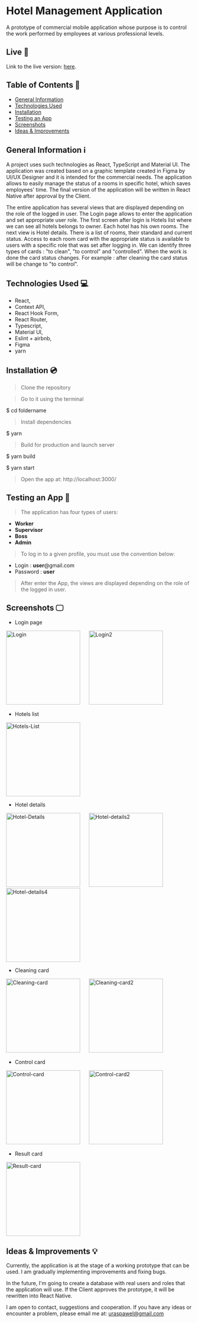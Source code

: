 # Hotel Management Application

A prototype of commercial mobile application whose purpose is to control the work performed by employees at various professional levels.

## Live 🔴

Link to the live version: [here](https://hotels-management-app.netlify.app/).

## Table of Contents 📃

- [General Information](#general-information)
- [Technologies Used](#technologies-used)
- [Installation](#installation)
- [Testing an App](#testing-an-app)
- [Screenshots](#screenshots)
- [Ideas & Improvements](#ideas-improvements)

## General Information <a name="general-information"/> ℹ️

A project uses such technologies as React, TypeScript and Material UI. The application was created based on a graphic template created in Figma by UI/UX Designer and it is intended for the commercial needs. The application allows to easily manage the status of a rooms in specific hotel, which saves employees' time. The final version of the application will be written in React Native after approval by the Client.

The entire application has several views that are displayed depending on the role of the logged in user. The Login page allows to enter the application and set appropriate user role. The first screen after login is Hotels list where we can see all hotels belongs to owner. Each hotel has his own rooms. The next view is Hotel details. There is a list of rooms, their standard and current status. Access to each room card with the appropriate status is available to users with a specific role that was set after logging in. We can identify three types of cards : "to clean", "to control" and "controlled". When the work is done the card status changes. For example : after cleaning the card status will be change to "to control".

## Technologies Used <a name="technologies-used"/> 💻

- React,
- Context API,
- React Hook Form,
- React Router,
- Typescript,
- Material UI,
- Eslint + airbnb,
- Figma
- yarn

## Installation <a name="installation"/> 💿

> Clone the repository

> Go to it using the terminal

$ cd foldername

> Install dependencies

$ yarn

> Build for production and launch server

$ yarn build

$ yarn start

> Open the app at: http://localhost:3000/

## Testing an App <a name="testing-an-app"/> 🧪

> The application has four types of users:
- <b>Worker</b>
- <b>Supervisor</b>
- <b>Boss</b>
- <b>Admin</b>

> To log in to a given profile, you must use the convention below:
- Login : <b>user</b>@gmail.com
- Password : <b>user</b>

> After enter the App, the views are displayed depending on the role of the logged in user. 

## Screenshots <a name="screenshots"/> 🖵

- Login page
  
<a href="https://ibb.co/g6knf5h"><img src="https://i.ibb.co/pnYmMt5/Login.png" alt="Login" width = "200px"></a>
&nbsp;&nbsp;&nbsp;&nbsp;
<a href="https://ibb.co/ZX5S8fj"><img src="https://i.ibb.co/6wz8PyM/Login2.png" alt="Login2" width = "200px"></a>

- Hotels list

<a href="https://ibb.co/17FgRkk"><img src="https://i.ibb.co/Gnz6Cqq/Hotels-List.png" alt="Hotels-List" width = "200px"></a>

- Hotel details

<a href="https://ibb.co/zR1hZRN"><img src="https://i.ibb.co/tsSMDs3/Hotel-Details.png" alt="Hotel-Details" width = "200px"></a>
&nbsp;&nbsp;&nbsp;&nbsp;
<a href="https://ibb.co/vL6XyG2"><img src="https://i.ibb.co/YfF0nMv/Hotel-details2.png" alt="Hotel-details2" width = "200px"></a>
&nbsp;&nbsp;&nbsp;&nbsp;
<a href="https://ibb.co/DpByS3C"><img src="https://i.ibb.co/m8nwMQq/Hotel-details4.png" alt="Hotel-details4" width = "200px"></a>

- Cleaning card

<a href="https://ibb.co/K9QFyVv"><img src="https://i.ibb.co/vJrZzLn/Cleaning-card.png" alt="Cleaning-card" width = "200px"></a>
&nbsp;&nbsp;&nbsp;&nbsp;
<a href="https://ibb.co/YZ189MX"><img src="https://i.ibb.co/WtMF9w0/Cleaning-card2.png" alt="Cleaning-card2" width = "200px"></a>

- Control card

<a href="https://ibb.co/FKZSfyC"><img src="https://i.ibb.co/Vtn7hz5/Control-card.png" alt="Control-card" width = "200px"></a>
&nbsp;&nbsp;&nbsp;&nbsp;
<a href="https://ibb.co/DYZW47d"><img src="https://i.ibb.co/Jq9tnzZ/Control-card2.png" alt="Control-card2" width = "200px"></a>

- Result card

<a href="https://ibb.co/4TSVxhj"><img src="https://i.ibb.co/MV1CLFR/Result-card.png" alt="Result-card" width = "200px"></a>


## Ideas & Improvements <a name="ideas-improvements"/> 💡

Currently, the application is at the stage of a working prototype that can be used.
I am gradually implementing improvements and fixing bugs.

In the future, I'm going to create a database with real users and roles that the application will use. 
If the Client approves the prototype, it will be rewritten into React Native.

I am open to contact, suggestions and cooperation. If you have any ideas or encounter a problem, please email me at: uraspawel@gmail.com

